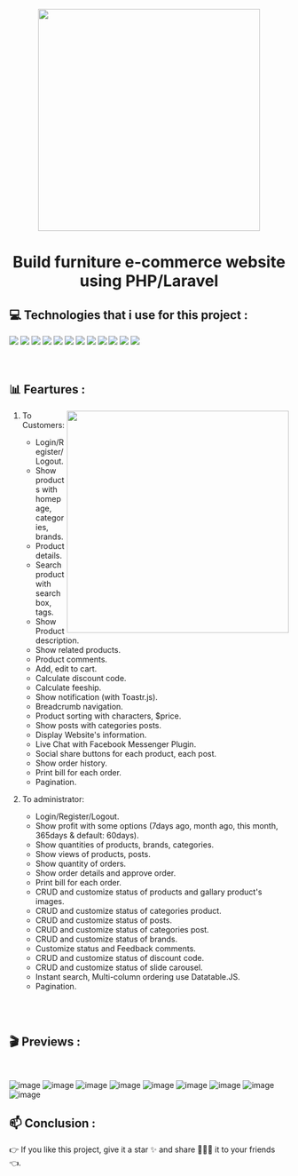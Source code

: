 <p align="center"><a href="https://laravel.com" target="_blank"><img src="https://raw.githubusercontent.com/laravel/art/master/logo-lockup/5%20SVG/2%20CMYK/1%20Full%20Color/laravel-logolockup-cmyk-red.svg" width="400"></a></p>
<h1 align="center">Build furniture e-commerce website using PHP/Laravel</h1>

## 💻 Technologies that i use for this project :


<a><img src="https://img.shields.io/badge/-HTML5-E34F26?style=for-the-badge&labelColor=black&logo=html5&logoColor=E34F26)"></a>
<a><img src="https://img.shields.io/badge/-CSS3-1572B6?style=for-the-badge&labelColor=black&logo=css3&logoColor=1572B6)"></a>
<a><img src="https://img.shields.io/badge/-Javascript-F0DB4F?style=for-the-badge&labelColor=black&logo=javascript&logoColor=F0DB4F)"></a>
<a><img src="https://img.shields.io/badge/-JQuery-0769AD?style=for-the-badge&labelColor=black&logo=jquery&logoColor=0769AD)"></a>
<a><img src="https://img.shields.io/badge/-xampp-FB7A24?style=for-the-badge&labelColor=black&logo=xampp&logoColor=FB7A24)"></a>
<a><img src="https://img.shields.io/badge/-mysql-4479A1?style=for-the-badge&labelColor=black&logo=mysql&logoColor=4479A1)"></a>
<a><img src="https://img.shields.io/badge/-phpmyadmin-6C78AF?style=for-the-badge&labelColor=black&logo=phpmyadmin&logoColor=6C78AF)"></a>
<a><img src="https://img.shields.io/badge/-Bootstrap-7952B3?style=for-the-badge&labelColor=black&logo=bootstrap&logoColor=7952B3)"></a>
<a><img src="https://img.shields.io/badge/-php-777BB4?style=for-the-badge&labelColor=black&logo=php&logoColor=777BB4)"></a>
<a><img src="https://img.shields.io/badge/-laravel-FF2D20?style=for-the-badge&labelColor=black&logo=laravel&logoColor=FF2D20)"></a>
<a><img src="https://img.shields.io/badge/-chart.js-FF6384?style=for-the-badge&labelColor=black&logo=chart.js&logoColor=FF6384)"></a>
<a><img src="https://img.shields.io/badge/-git-F05032?style=for-the-badge&labelColor=black&logo=git&logoColor=F05032)"></a>
</br>
</br>
</br>

## 📊 Feartures : ##

<img align="right" width="400px" height="auto" src="https://vnetmedia.vn/wp-content/uploads/2021/05/cms-and-ecommerce.gif"/>

1. To Customers:
    - Login/Register/Logout.
    - Show products with homepage, categories, brands.
    - Product details.
    - Search product with searchbox, tags.
    - Show Product description.
    - Show related products.
    - Product comments.
    - Add, edit to cart.
    - Calculate discount code.
    - Calculate feeship.
    - Show notification (with Toastr.js).
    - Breadcrumb navigation.
    - Product sorting with characters, $price.
    - Show posts with categories posts.
    - Display Website's information.
    - Live Chat with Facebook Messenger Plugin.
    - Social share buttons for each product, each post.
    - Show order history.
    - Print bill for each order.
    - Pagination.

2. To administrator:
    - Login/Register/Logout.
    - Show profit with some options (7days ago, month ago, this month, 365days & default: 60days).
    - Show quantities of products, brands, categories.
    - Show views of products, posts.
    - Show quantity of orders.
    - Show order details and approve order.
    - Print bill for each order.
    - CRUD and customize status of products and gallary product's images.
    - CRUD and customize status of categories product.
    - CRUD and customize status of posts.
    - CRUD and customize status of categories post.
    - CRUD and customize status of brands.
    - Customize status and Feedback comments.
    - CRUD and customize status of discount code.
    - CRUD and customize status of slide carousel.
    - Instant search, Multi-column ordering use Datatable.JS.
    - Pagination.
 
 
 </br>
 </br>
 
 ## 🎬 Previews : ##
 </br>
 
![image](https://user-images.githubusercontent.com/85242568/152860342-139b5359-d193-4769-bb11-aee7efb59a4d.png)
![image](https://user-images.githubusercontent.com/85242568/152860452-967827c5-f180-4211-af63-8de9c75622c1.png)
![image](https://user-images.githubusercontent.com/85242568/152860472-46da3acd-b94e-4d52-8d20-16ca91a914c1.png)
![image](https://user-images.githubusercontent.com/85242568/152860495-249aa7fc-d8cf-4107-964e-1684c54af970.png)
![image](https://user-images.githubusercontent.com/85242568/152860522-949d80db-a666-437b-8bbb-6365aaba7b2a.png)
![image](https://user-images.githubusercontent.com/85242568/152860542-3a5d33ec-e8b8-4316-b444-708c6f1b77df.png)
![image](https://user-images.githubusercontent.com/85242568/152860571-151c75c6-23b4-4c98-90b9-d12d69b18d05.png)
![image](https://user-images.githubusercontent.com/85242568/152860601-800161ad-0a2a-44e8-8dd9-c201d9073ad4.png)
![image](https://user-images.githubusercontent.com/85242568/152860637-351d670c-5b4e-40a2-aefe-9dd7cf856885.png)

## 	📫 Conclusion : ##

👉 If you like this project, give it a star ✨ and share 👨🏻‍💻 it to your friends 👈.



